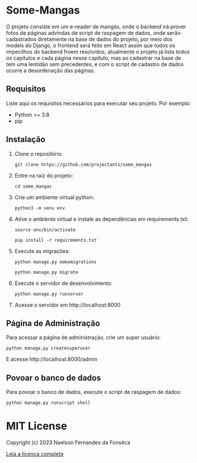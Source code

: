 # **Some-Mangas**

O projeto consiste em um e-reader de mangás, onde o backend irá prover fotos de páginas advindas de script de raspagem de dados, onde serão cadastrados diretamente na base de dados do projeto, por meio dos models do Django, o frontend será feito em React assim que todos os impecilhos do backend froem resolvidos, atualmente o projeto já lista todos os capítulos e cada página nesse capítulo, mas ao cadastrar na base de tem uma lentidão sem precedentes, e com o script de cadastro de dados ocorre a desordenação das páginas.

## Requisitos

Liste aqui os requisitos necessários para executar seu projeto. Por exemplo:

- Python >= 3.8
- pip

## Instalação

1. Clone o repositório:

   ```
   git clone https://github.com/projectants/some_mangas
   ```

2. Entre na raíz do projeto:

   ```
   cd some_mangas
   ```

3. Crie um ambiente virtual python:

   ```
   python3 -m venv env
   ```

4. Ative o ambiente virtual e instale as dependências em requirements.txt:

   ```
   source env/bin/activate
   ```

   ```
   pip install -r requirements.txt`
   ```

5. Execute as migrações:

   ```
   python manage.py makemigrations
   ```

   ```
   python manage.py migrate
   ```

6. Execute o servidor de desenvolvimento:

   ```
   python manage.py runserver
   ```

7. Acesse o servidor em http://localhost:8000

## Página de Administração

Para acessar a página de administração, crie um super usuário:

   ```
   python manage.py createsuperuser
   ```

E acesse http://localhost:8000/admin

## Povoar o banco de dados

Para povoar o banco de dados, execute o script de raspagem de dados:

   ```
   python manage.py runscript shell
   ```


# **MIT License**

Copyright (c) 2023 Naelson Fernandes da Fonsêca

[Leia a licença completa](https://github.com/projectants/some_mangas/blob/main/LICENSE)
